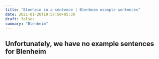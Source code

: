 ```yaml
---
title: "Blenheim in a sentence | Blenheim example sentences"
date: 2021-01-20T19:57:50+05:30
draft: falses
summary: "Blenheim"
---
```

## Unfortunately, we have no example sentences for Blenheim                 
